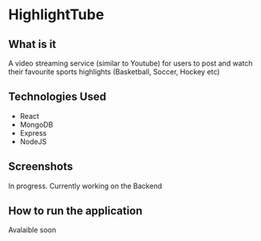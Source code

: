 # HighlightTube

## What is it
A video streaming service (similar to Youtube) for users to post and watch their favourite sports highlights (Basketball, Soccer, Hockey etc)

## Technologies Used

- React
- MongoDB
- Express
- NodeJS

## Screenshots

In progress. Currently working on the Backend

## How to run the application

Avalaible soon

